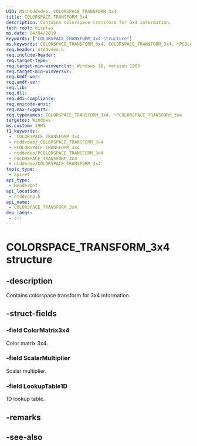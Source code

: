 ```yaml
---
UID: NS:ntddvdeo._COLORSPACE_TRANSFORM_3x4
title: COLORSPACE_TRANSFORM_3x4
description: Contains colorspace transform for 3x4 information.
tech.root: display
ms.date: 04/04/2019
keywords: ["COLORSPACE_TRANSFORM_3x4 structure"]
ms.keywords: COLORSPACE_TRANSFORM_3x4, COLORSPACE_TRANSFORM_3x4, *PCOLORSPACE_TRANSFORM_3x4,
req.header: ntddvdeo.h
req.include-header: 
req.target-type: 
req.target-min-winverclnt: Windows 10, version 1903
req.target-min-winversvr: 
req.kmdf-ver: 
req.umdf-ver: 
req.lib: 
req.dll: 
req.ddi-compliance: 
req.unicode-ansi: 
req.max-support: 
req.typenames: COLORSPACE_TRANSFORM_3x4, *PCOLORSPACE_TRANSFORM_3x4
targetos: Windows
ms.custom: 19H1
f1_keywords:
 - _COLORSPACE_TRANSFORM_3x4
 - ntddvdeo/_COLORSPACE_TRANSFORM_3x4
 - PCOLORSPACE_TRANSFORM_3x4
 - ntddvdeo/PCOLORSPACE_TRANSFORM_3x4
 - COLORSPACE_TRANSFORM_3x4
 - ntddvdeo/COLORSPACE_TRANSFORM_3x4
topic_type:
 - apiref
api_type:
 - HeaderDef
api_location:
 - ntddvdeo.h
api_name:
 - COLORSPACE_TRANSFORM_3x4
dev_langs:
 - c++
---
```


# COLORSPACE_TRANSFORM_3x4 structure


## -description

Contains colorspace transform for 3x4 information.

## -struct-fields

### -field ColorMatrix3x4

Color matrix 3x4.

### -field ScalarMultiplier

Scalar multiplier.

### -field LookupTable1D

1D lookup table.

## -remarks

## -see-also

